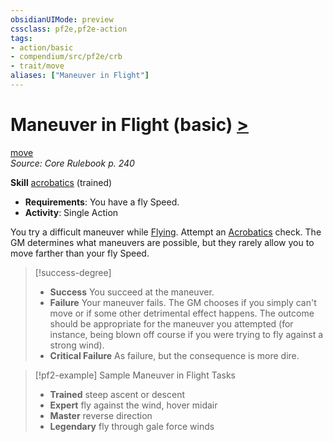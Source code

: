 ```yaml
---
obsidianUIMode: preview
cssclass: pf2e,pf2e-action
tags:
- action/basic
- compendium/src/pf2e/crb
- trait/move
aliases: ["Maneuver in Flight"]
---
```

# Maneuver in Flight (basic) [>](../core-rulebook/chapter-9-playing-the-game.md#Actions "Single Action")
[move](../traits/move.md)  
*Source: Core Rulebook p. 240*  

**Skill** [acrobatics](../../compendium/skills.md#Acrobatics) (trained)
- **Requirements**: You have a fly Speed.
- **Activity**: Single Action

You try a difficult maneuver while [Flying](fly.md). Attempt an [Acrobatics](../../compendium/skills.md#Acrobatics) check. The GM determines what maneuvers are possible, but they rarely allow you to move farther than your fly Speed.

> [!success-degree] 
> - **Success** You succeed at the maneuver.
> - **Failure** Your maneuver fails. The GM chooses if you simply can't move or if some other detrimental effect happens. The outcome should be appropriate for the maneuver you attempted (for instance, being blown off course if you were trying to fly against a strong wind).
> - **Critical Failure** As failure, but the consequence is more dire.

> [!pf2-example] Sample Maneuver in Flight Tasks
> 
> - **Trained** steep ascent or descent
> - **Expert** fly against the wind, hover midair
> - **Master** reverse direction
> - **Legendary** fly through gale force winds